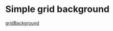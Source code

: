 # Simple grid background

[gridBackground](https://user-images.githubusercontent.com/52601835/231044745-f40e76b1-5ada-4f02-873c-195606c30043.png)
